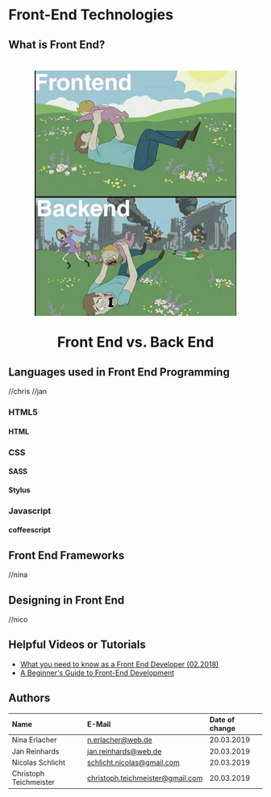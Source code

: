 # Front-End Technologies

## What is Front End?

<h1 align="center">
  <p>
    <img alt="FE vs BE" src="data/FE vs BE.jpeg" width="400" />
  </p>
  Front End vs. Back End </br>
</h1>

## Languages used in Front End Programming
//chris
//jan

### HTML5
#### HTML

### CSS
#### SASS
#### Stylus

### Javascript
#### coffeescript

## Front End Frameworks
//nina

## Designing in Front End
//nico


## Helpful Videos or Tutorials
- [What you need to know as a Front End Developer (02.2018)](https://www.youtube.com/watch?v=Xd7huBu39qk)
- [A Beginner's Guide to Front-End Development](https://www.upwork.com/hiring/development/beginners-guide-to-front-end-development/)

## Authors

| Name | E-Mail | Date of change |
|:-----|:-------|:---------------|
|Nina Erlacher|n.erlacher@web.de|20.03.2019|
|Jan Reinhards|jan.reinhards@web.de|20.03.2019|
|Nicolas Schlicht|schlicht.nicolas@gmail.com|20.03.2019|
|Christoph Teichmeister|christoph.teichmeister@gmail.com|20.03.2019|
